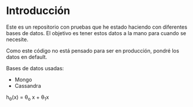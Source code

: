 # Introducción
Este es un repositorio con pruebas que he estado haciendo con diferentes bases de datos. El objetivo es tener estos datos a la mano para cuando se necesite.

Como este código no está pensado para ser en producción, pondré los datos en default.

Bases de datos usadas:

- Mongo
- Cassandra

 h<sub>&theta;</sub>(x) = &theta;<sub>o</sub> x + &theta;<sub>1</sub>x
